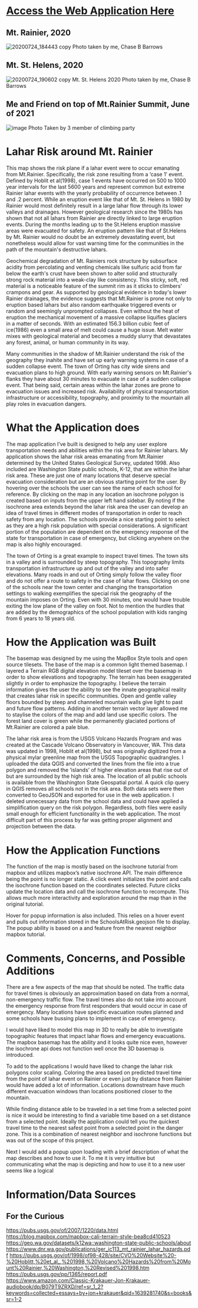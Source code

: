 # [Access the Web Application Here](https://conibaer.github.io/MobilityInLaharRiskAreasAroundMtRainier/index.html)

## Mt. Rainier, 2020
![20200724_184443 copy](https://user-images.githubusercontent.com/91756808/145699807-ab020390-e51a-4e67-8689-e4f0a378d09d.jpg)
Photo taken by me, Chase B Barrows

## Mt. St. Helens, 2020
![20200724_190602 copy](https://user-images.githubusercontent.com/91756808/145699818-273854bf-3cd9-4eca-b815-84251dc00297.jpg)
Mt. St. Helens 2020
Photo taken by me, Chase B Barrows

## Me and Friend on top of Mt.Rainier Summit, June of 2021
![image](https://user-images.githubusercontent.com/91756808/145699901-d283d99b-866f-4c32-bc80-bfaf96dd5bef.png)
Photo Taken by 3 member of climbing party

# Lahar Risk around Mt. Rainier
This map shows the risk plane if a lahar event were to occur emanating from Mt.Rainier. Specifically, the risk zone resulting from a ‘case 1’ event. Defined by Hoblit et al(1998), case 1 events have occurred on 500 to 1000 year intervals for the last 5600 years and represent common but extreme Rainier lahar events with the yearly probability of occurrence between .1 and .2 percent. While an eruption event like that of Mt. St. Helens in 1980 by Rainier would most definitely result in a large lahar flow through its lower valleys and drainages. However geological research since the 1980s has shown that not all lahars from Rainier are directly linked to large eruption events. During the months leading up to the St.Helens eruption massive areas were evacuated for safety.  An eruption pattern like that of St.Helens by Mt. Rainier would no doubt be an extremely devastating event, but nonetheless would allow for vast warning time for the communities in the path of the mountain's destructive lahars. 

 Geochemical degradation of Mt. Rainiers rock structure by subsurface acidity from percolating and venting chemicals like sulfuric acid from far below the earth's crust have been shown to alter solid and structurally strong rock material into a weak-clay like consistency. This sticky, soft, red material is a noticeable feature of the summit rim as it sticks to climbers' crampons and gear.  As supported by geological evidence in today's lower Rainier drainages, the evidence suggests that Mt.Rainier is prone not only to eruption based lahars but also random earthquake triggered events or random and seemingly unprompted collapses. Even without the heat of eruption the mechanical movement of a massive collapse liquifies glaciers in a matter of seconds. With an estimated 156.3 billion cubic feet of ice(1986) even a small area of melt could cause a huge issue. Melt water mixes with geological material and becomes a muddy slurry that devastates any forest, animal, or human community in its way.
    
Many communities in the shadow of Mt.Rainier understand the risk of the geography they inahite and have set up early warning systems in case of a sudden collapse event. The town of Orting has city wide sirens and evacuation plans to high ground. With early warning sensors on Mt.Rainier's flanks they have about 30 minutes to evacuate in case of a sudden collapse event. That being said, certain areas within the lahar zones are prone to evacuation issues and increased risk. Availability of physical transportation infrastructure or accessibility, topography, and proximity to the mountain all play roles in evacuation dangers.

# What the Application does
The map application I’ve built is designed to help any user explore transportation needs and abilities within the  risk area for Rainier lahars. My application shows the lahar risk areas emanating from Mt.Rainier determined by the United States Geological Survey, updated 1998. Also included are Washington State public schools, K-12, that are within the lahar risk area. These are just one of many locations that deserve special evacuation consideration but are an obvious starting point for the user. By hovering over the schools the user can see the name of each school for reference. By clicking on the map in any location an isochrone polygon is created based on inputs from the upper left hand sidebar. By noting if the isochrone area extends beyond the lahar risk area the user can develop an idea of travel times in different modes of transportation in order to reach safety from any location. The schools provide a nice starting point to select as they are a high risk population with special considerations. A significant portion of the population are dependent on the emergency response of the state for transportation in case of emergency, but clicking anywhere on the map is also highly encouraged.

The town of Orting is a great example to inspect travel times. The town sits in a valley and is surrounded by steep topography. This topography limits transportation infrastructure up and out of the valley and into safer elevations. Many roads in and out of Orting simply follow the valley floor and do not offer a route to safety in the case of lahar flows. Clicking on one of the schools near the town center and changing the transportation settings to walking exemplifies the special risk the geography of the mountain imposes on Orting. Even with 30 minutes, one would have trouble exiting the low plane of the valley on foot. Not to mention the hurdles that are added by the demographics of the school population with kids ranging from 6 years to 18 years old.

# How the Application was Built
The basemap was designed by me using the MapBox Style tools and open source tilesets. The base of the map is a common light themed basemap. I layered a Terrain RGB digital elevation model tileset over the basemap in order to show elevations and topography. The terrain has been exaggerated slightly in order to emphasize the topography. I believe the terrain information gives the user the ability to see the innate geographical reality that creates lahar risk in specific communities. Open and gentle valley floors bounded by steep and channeled mountain walls give light to past and future flow patterns. Adding in another terrain vector layer allowed me to staylise the colors of the map and add land use specific colors. The forest land cover is green while the permanently glaciated portions of Mt.Rainier are colored a pale blue.

The lahar risk area is from the USGS Volcano Hazards Program and was created at the Cascade Volcano Observatory in Vancouver, WA. This data was updated in 1998, Hoblit et al(1998), but was originally digitized from a physical mylar greenline map from the USGS Topographic quadrangles. I uploaded the data QGIS and converted the lines from the file into a true polygon and removed the ‘islands’ of higher elevation areas that rise out of but are surrounded by the high risk area. The location of all public schools is available from the Washington State Geospatial portal. A quick clip query in QGIS removes all schools not in the risk area. Both data sets were then converted to GeoJSON and exported for use in the web application. I deleted unnecessary data from the school data and could have applied a simplification query on the risk polygon. Regardless, both files were easily small enough for efficient functionality in the web application. The most difficult part of this process by far was getting proper alignment and projection between the data.

# How the Application Functions
The function of the map is mostly based on the isochrone tutorial from mapbox and utilizes mapbox’s native isochrone API. The main difference being the point is no longer static. A click event initializes the point and calls the isochrone function based on the coordinates selected. Future clicks update the location data and call the isochrone function to recompute. This allows much more interactivity and exploration around the map than in the original tutorial.

Hover for popup information is also included. This relies on a hover event and pulls out information stored in the SchoolsAtRisk.geojson file to display. The popup ability is based on a and feature from the nearest neighbor mapbox tutorial.

# Comments, Concerns, and Possible Additions 
There are a few aspects of the map that should be noted. The traffic data for travel times is obviously an approximation based on data from a normal, non-emergency traffic flow. The travel times also do not take into account the emergency response from first responders that would occur in case of emergency. Many locations have specific evacuation routes planned and some schools have bussing plans to implement in case of emergency.

I would have liked to model this map in 3D to really be able to investigate topographic features that impact lahar flows and emergency evacuations. The mapbox basemap has the ability and it looks quite nice even, however the isochrone api does not function well once the 3D basemap is introduced.

To add to the applications I would have liked to change the lahar risk polygons color scaling. Coloring the area based on predicted travel time from the point of lahar event on Rainier or even just by distance from Rainier would have added a lot of information. Locations downstream have much different evacuation windows than locations positioned closer to the mountain.

While finding distance able to be traveled in a set time from a selected point is nice it would be interesting to find a variable time based on a set distance from a selected point. Ideally the application could tell you the quickest travel time to the nearest safest point from a selected point in the danger zone. This is a combination of nearest neighbor and isochrone functions but was out of the scope of this project.

Next I would add a popup upon loading with a brief description of what the map describes and how to use it. To me it is very intuitive but communicating what the map is depicting and how to use it to a new user seems like a logical

# Information/Data Sources
## For the Curious
https://pubs.usgs.gov/of/2007/1220/data.html
https://blog.mapbox.com/mapbox-cali-terrain-style-bea8cd410523
https://geo.wa.gov/datasets/k12wa::washington-state-public-schools/about
https://www.dnr.wa.gov/publications/ger_ic113_mt_rainier_lahar_hazards.pdf
https://pubs.usgs.gov/of/1998/of98-428/site/CVO%20Website%20-%20Hoblitt,%20et_al_,%201998,%20Volcano%20Hazards%20from%20Mount%20Rainier,%20Washington,%20Revised%201998.htm
https://pubs.usgs.gov/pp/1365/report.pdf
https://www.amazon.com/Classic-Krakauer-Jon-Krakauer-audiobook/dp/B079T9ZRXD/ref=sr_1_2?keywords=collected+essays+by+jon+krakauer&qid=1639281740&s=books&sr=1-2

